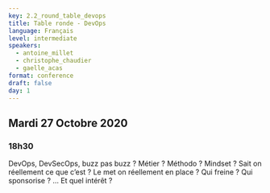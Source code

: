 ```yaml
---
key: 2.2_round_table_devops
title: Table ronde - DevOps
language: Français
level: intermediate
speakers:
  - antoine_millet
  - christophe_chaudier
  - gaelle_acas
format: conference
draft: false
day: 1
---
```


## Mardi 27 Octobre 2020
### 18h30


DevOps, DevSecOps, buzz pas buzz ? Métier ? Méthodo ? Mindset ? Sait on réellement ce que c’est ? Le met on réellement en place ? Qui freine ? Qui sponsorise ? … Et quel intérêt ?
